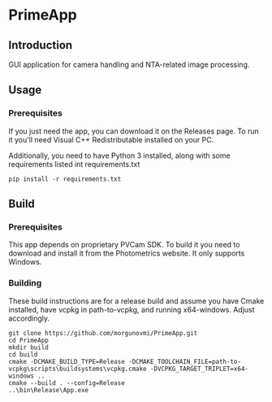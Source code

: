 # PrimeApp 

## Introduction

GUI application for camera handling and NTA-related image processing. 

## Usage
### Prerequisites

If you just need the app, you can download it on
the Releases page. To run it you'll need Visual C++ Redistributable installed on your PC.

Additionally, you need to have
Python 3 installed, along with some requirements listed int requirements.txt

```
pip install -r requirements.txt
```

## Build
### Prerequisites

This app depends on proprietary PVCam SDK. To build it you need to download and install it from the Photometrics
website. It only supports Windows.

### Building
These build instructions are for a release build and assume you have Cmake installed, have vcpkg in path-to-vcpkg,
and running x64-windows. Adjust accordingly.

```
git clone https://github.com/morgunovmi/PrimeApp.git
cd PrimeApp
mkdir build
cd build
cmake -DCMAKE_BUILD_TYPE=Release -DCMAKE_TOOLCHAIN_FILE=path-to-vcpkg\scripts\buildsystems\vcpkg.cmake -DVCPKG_TARGET_TRIPLET=x64-windows ..
cmake --build . --config=Release
..\bin\Release\App.exe
```

